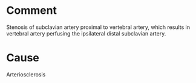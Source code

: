 # Comment

Stenosis of subclavian artery proximal to vertebral artery, which results in vertebral artery perfusing the ipsilateral distal subclavian artery.

# Cause

Arteriosclerosis
